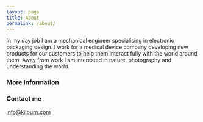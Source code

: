 ```yaml
---
layout: page
title: About
permalink: /about/
---
```


In my day job I am a mechanical engineer specialising in electronic packaging design. I work for a medical device company developing new products for our customers to help them interact fully with the world around them. Away from work I am interested in nature, photography and understanding the world.

### More Information



### Contact me

[info@kilburn.com](mailto:info@kilburn.ch)
